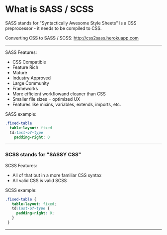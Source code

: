 # What is SASS / SCSS

SASS stands for "Syntactically Awesome Style Sheets"
Is a CSS preprocessor - it needs to be compiled to CSS.

Converting CSS to SASS / SCSS:
http://css2sass.herokuapp.com
- - - -
SASS Features:
* CSS Compatible
* Feature Rich
* Mature
* Industry Approved
* Large Community
* Frameworks
* More efficient workflowand cleaner than CSS
* Smaller file sizes = optimized UX
* Features like mixins, variables, extends, imports, etc.

SASS example:
```sass
.fixed-table
  table-layout: fixed
  td:last-of-type
    padding-right: 0
```
_ _ _ _
### SCSS stands for "SASSY CSS"
SCSS Features:
* All of that but in a more familiar CSS syntax
* All valid CSS is valid SCSS

SCSS example:
```scss
.fixed-table {
   table-layout: fixed;
   td:last-of-type {
     padding-right: 0;
   }
 }
```
- - - - 
